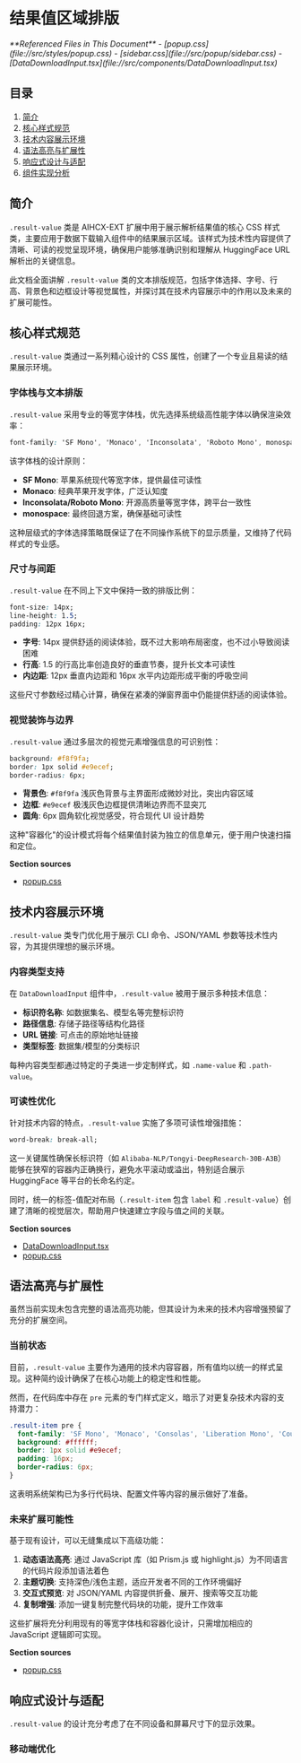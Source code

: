 # 结果值区域排版

<cite>
**Referenced Files in This Document**   
- [popup.css](file://src/styles/popup.css)
- [sidebar.css](file://src/popup/sidebar.css)
- [DataDownloadInput.tsx](file://src/components/DataDownloadInput.tsx)
</cite>

## 目录
1. [简介](#简介)
2. [核心样式规范](#核心样式规范)
3. [技术内容展示环境](#技术内容展示环境)
4. [语法高亮与扩展性](#语法高亮与扩展性)
5. [响应式设计与适配](#响应式设计与适配)
6. [组件实现分析](#组件实现分析)

## 简介

`.result-value` 类是 AIHCX-EXT 扩展中用于展示解析结果值的核心 CSS 样式类，主要应用于数据下载输入组件中的结果展示区域。该样式为技术性内容提供了清晰、可读的视觉呈现环境，确保用户能够准确识别和理解从 HuggingFace URL 解析出的关键信息。

此文档全面讲解 `.result-value` 类的文本排版规范，包括字体选择、字号、行高、背景色和边框设计等视觉属性，并探讨其在技术内容展示中的作用以及未来的扩展可能性。

## 核心样式规范

`.result-value` 类通过一系列精心设计的 CSS 属性，创建了一个专业且易读的结果展示环境。

### 字体栈与文本排版

`.result-value` 采用专业的等宽字体栈，优先选择系统级高性能字体以确保渲染效率：

```css
font-family: 'SF Mono', 'Monaco', 'Inconsolata', 'Roboto Mono', monospace;
```

该字体栈的设计原则：
- **SF Mono**: 苹果系统现代等宽字体，提供最佳可读性
- **Monaco**: 经典苹果开发字体，广泛认知度
- **Inconsolata/Roboto Mono**: 开源高质量等宽字体，跨平台一致性
- **monospace**: 最终回退方案，确保基础可读性

这种层级式的字体选择策略既保证了在不同操作系统下的显示质量，又维持了代码样式的专业感。

### 尺寸与间距

`.result-value` 在不同上下文中保持一致的排版比例：

```css
font-size: 14px;
line-height: 1.5;
padding: 12px 16px;
```

- **字号**: 14px 提供舒适的阅读体验，既不过大影响布局密度，也不过小导致阅读困难
- **行高**: 1.5 的行高比率创造良好的垂直节奏，提升长文本可读性
- **内边距**: 12px 垂直内边距和 16px 水平内边距形成平衡的呼吸空间

这些尺寸参数经过精心计算，确保在紧凑的弹窗界面中仍能提供舒适的阅读体验。

### 视觉装饰与边界

`.result-value` 通过多层次的视觉元素增强信息的可识别性：

```css
background: #f8f9fa;
border: 1px solid #e9ecef;
border-radius: 6px;
```

- **背景色**: `#f8f9fa` 浅灰色背景与主界面形成微妙对比，突出内容区域
- **边框**: `#e9ecef` 极浅灰色边框提供清晰边界而不显突兀
- **圆角**: 6px 圆角软化视觉感受，符合现代 UI 设计趋势

这种"容器化"的设计模式将每个结果值封装为独立的信息单元，便于用户快速扫描和定位。

**Section sources**
- [popup.css](file://src/styles/popup.css#L364-L375)

## 技术内容展示环境

`.result-value` 类专门优化用于展示 CLI 命令、JSON/YAML 参数等技术性内容，为其提供理想的展示环境。

### 内容类型支持

在 `DataDownloadInput` 组件中，`.result-value` 被用于展示多种技术信息：

- **标识符名称**: 如数据集名、模型名等完整标识符
- **路径信息**: 存储子路径等结构化路径
- **URL 链接**: 可点击的原始地址链接
- **类型标签**: 数据集/模型的分类标识

每种内容类型都通过特定的子类进一步定制样式，如 `.name-value` 和 `.path-value`。

### 可读性优化

针对技术内容的特点，`.result-value` 实施了多项可读性增强措施：

```css
word-break: break-all;
```

这一关键属性确保长标识符（如 `Alibaba-NLP/Tongyi-DeepResearch-30B-A3B`）能够在狭窄的容器内正确换行，避免水平滚动或溢出，特别适合展示 HuggingFace 等平台的长命名约定。

同时，统一的标签-值配对布局（`.result-item` 包含 `label` 和 `.result-value`）创建了清晰的视觉层次，帮助用户快速建立字段与值之间的关联。

**Section sources**
- [DataDownloadInput.tsx](file://src/components/DataDownloadInput.tsx#L200-L230)
- [popup.css](file://src/styles/popup.css#L364-L375)

## 语法高亮与扩展性

虽然当前实现未包含完整的语法高亮功能，但其设计为未来的技术内容增强预留了充分的扩展空间。

### 当前状态

目前，`.result-value` 主要作为通用的技术内容容器，所有值均以统一的样式呈现。这种简约设计确保了在核心功能上的稳定性和性能。

然而，在代码库中存在 `pre` 元素的专门样式定义，暗示了对更复杂技术内容的支持潜力：

```css
.result-item pre {
  font-family: 'SF Mono', 'Monaco', 'Consolas', 'Liberation Mono', 'Courier New', monospace;
  background: #ffffff;
  border: 1px solid #e9ecef;
  padding: 16px;
  border-radius: 6px;
}
```

这表明系统架构已为多行代码块、配置文件等内容的展示做好了准备。

### 未来扩展可能性

基于现有设计，可以无缝集成以下高级功能：

1. **动态语法高亮**: 通过 JavaScript 库（如 Prism.js 或 highlight.js）为不同语言的代码片段添加语法着色
2. **主题切换**: 支持深色/浅色主题，适应开发者不同的工作环境偏好
3. **交互式预览**: 对 JSON/YAML 内容提供折叠、展开、搜索等交互功能
4. **复制增强**: 添加一键复制完整代码块的功能，提升工作效率

这些扩展将充分利用现有的等宽字体栈和容器化设计，只需增加相应的 JavaScript 逻辑即可实现。

**Section sources**
- [popup.css](file://src/styles/popup.css#L588-L607)

## 响应式设计与适配

`.result-value` 的设计充分考虑了在不同设备和屏幕尺寸下的显示效果。

### 移动端优化